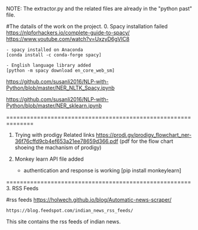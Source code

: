 NOTE: The extractor.py and the related files are already in the "python past" file.

#The datails of the work on the project.
	0. Spacy installation failed
	https://nlpforhackers.io/complete-guide-to-spacy/
	https://www.youtube.com/watch?v=UxzyD6gVlC8
	
	- spacy installed on Anaconda	
	[conda install -c conda-forge spacy]

	- English language library added
	[python -m spacy download en_core_web_sm]

https://github.com/susanli2016/NLP-with-Python/blob/master/NER_NLTK_Spacy.ipynb

https://github.com/susanli2016/NLP-with-Python/blob/master/NER_sklearn.ipynb

==============================================================
 
1. Trying with prodigy
Related links
	https://prodi.gy/prodigy_flowchart_ner-36f76cffd9cb4ef653a21ee78659d366.pdf
(pdf for the flow chart shoeing the machanism of prodigy)




2. Monkey learn API file added
	- authentication and response is working
[pip install monkeylearn]

======================================================
3. RSS Feeds


#rss feeds
	https://holwech.github.io/blog/Automatic-news-scraper/

	https://blog.feedspot.com/indian_news_rss_feeds/
This site contains the rss feeds of indian news.